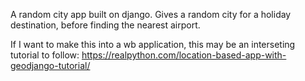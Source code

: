 A random city app built on django. Gives a random city for a holiday destination, before finding the nearest airport.

If I want to make this into a wb application, this may be an interseting tutorial to follow:
https://realpython.com/location-based-app-with-geodjango-tutorial/
